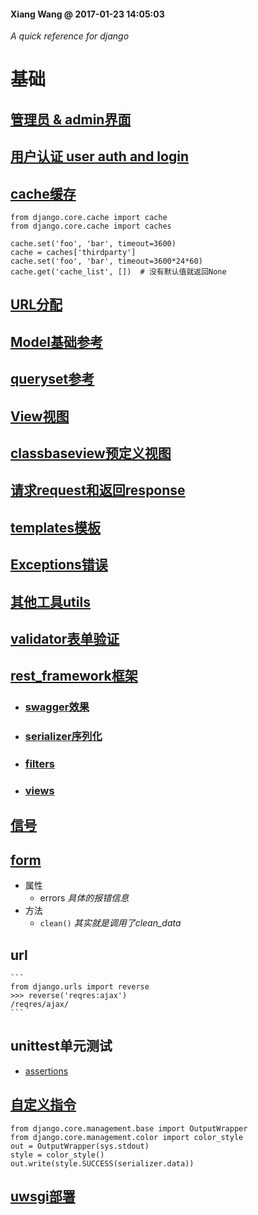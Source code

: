 #### Xiang Wang @ 2017-01-23 14:05:03

*A quick reference  for django*

# 基础
## [管理员 & admin界面](./admin.md)
## [用户认证 user auth and login](./auth认证模块.md)
## [cache缓存](https://docs.djangoproject.com/en/2.0/topics/cache/)
```
from django.core.cache import cache
from django.core.cache import caches

cache.set('foo', 'bar', timeout=3600)
cache = caches['thirdparty']
cache.set('foo', 'bar', timeout=3600*24*60)
cache.get('cache_list', [])  # 没有默认值就返回None
```
## [URL分配](./urls.md)
## [Model基础参考](./models_type数据类型.md)
## [queryset参考](./models_action数据操作.md)
## [View视图](./views.md)
## [classbaseview预定义视图](./classbaseView.md)
## [请求request和返回response](./request_response.md)
## [templates模板](./templates模板.md)
## [Exceptions错误](./exceptions错误.md)
## [其他工具utils](./utils.md)
## [validator表单验证](validator表单验证.md)
## [rest_framework框架](./rest-framework/README.md)
* ### [swagger效果](http://api-docs.easemob.com/#/)
* ### [serializer序列化](./rest-framework/serializer.md)
* ### [filters](./rest-framework/filter.md)
* ### [views](./rest-framework/view.md)

## [信号](./signal信号.md)
## [form](./form.md)
* 属性
    * errors  *具体的报错信息*
* 方法
    * `clean()`  *其实就是调用了clean_data*

## url
    ```
    from django.urls import reverse
    >>> reverse('reqres:ajax')
    /reqres/ajax/
    ```
## unittest单元测试
* [assertions](https://docs.djangoproject.com/en/1.11/topics/testing/tools/#assertions)
## [自定义指令](./command自定义指令.md)
```
from django.core.management.base import OutputWrapper
from django.core.management.color import color_style
out = OutputWrapper(sys.stdout)
style = color_style()
out.write(style.SUCCESS(serializer.data))
```
## [uwsgi部署](./uwsgi部署.md)
